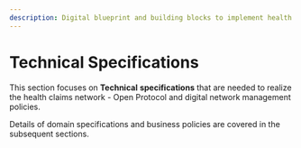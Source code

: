 ```yaml
---
description: Digital blueprint and building blocks to implement health claims network
---
```


# Technical Specifications

This section focuses on **Technical** **specifications** that are needed to realize the health claims network - Open Protocol and digital network management policies.

Details of domain specifications and business policies are covered in the subsequent sections.
